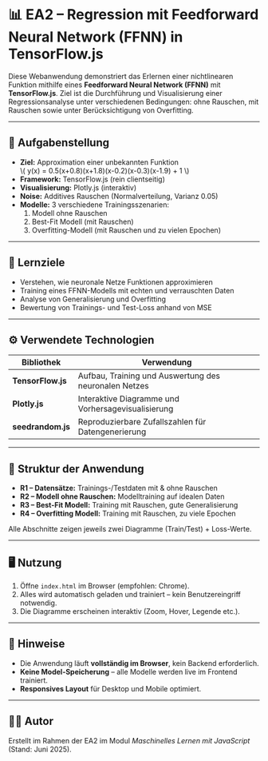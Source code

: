# 📊 EA2 – Regression mit Feedforward Neural Network (FFNN) in TensorFlow.js

Diese Webanwendung demonstriert das Erlernen einer nichtlinearen Funktion mithilfe eines **Feedforward Neural Network (FFNN)** mit **TensorFlow.js**. Ziel ist die Durchführung und Visualisierung einer Regressionsanalyse unter verschiedenen Bedingungen: ohne Rauschen, mit Rauschen sowie unter Berücksichtigung von Overfitting.

---

## 🎯 Aufgabenstellung

- **Ziel:** Approximation einer unbekannten Funktion  
  \\( y(x) = 0.5(x+0.8)(x+1.8)(x-0.2)(x-0.3)(x-1.9) + 1 \\)
- **Framework:** TensorFlow.js (rein clientseitig)
- **Visualisierung:** Plotly.js (interaktiv)
- **Noise:** Additives Rauschen (Normalverteilung, Varianz 0.05)
- **Modelle:** 3 verschiedene Trainingsszenarien:
  1. Modell ohne Rauschen
  2. Best-Fit Modell (mit Rauschen)
  3. Overfitting-Modell (mit Rauschen und zu vielen Epochen)

---

## 🧠 Lernziele

- Verstehen, wie neuronale Netze Funktionen approximieren  
- Training eines FFNN-Modells mit echten und verrauschten Daten  
- Analyse von Generalisierung und Overfitting  
- Bewertung von Trainings- und Test-Loss anhand von MSE

---

## ⚙️ Verwendete Technologien

| Bibliothek        | Verwendung                                          |
|-------------------|-----------------------------------------------------|
| **TensorFlow.js** | Aufbau, Training und Auswertung des neuronalen Netzes |
| **Plotly.js**     | Interaktive Diagramme und Vorhersagevisualisierung |
| **seedrandom.js** | Reproduzierbare Zufallszahlen für Datengenerierung |

---

## 🧪 Struktur der Anwendung

- **R1 – Datensätze:** Trainings-/Testdaten mit & ohne Rauschen
- **R2 – Modell ohne Rauschen:** Modelltraining auf idealen Daten
- **R3 – Best-Fit Modell:** Training mit Rauschen, gute Generalisierung
- **R4 – Overfitting Modell:** Training mit Rauschen, zu viele Epochen

Alle Abschnitte zeigen jeweils zwei Diagramme (Train/Test) + Loss-Werte.

---

## 🖥️ Nutzung

1. Öffne `index.html` im Browser (empfohlen: Chrome).
2. Alles wird automatisch geladen und trainiert – kein Benutzereingriff notwendig.
3. Die Diagramme erscheinen interaktiv (Zoom, Hover, Legende etc.).

---

## 📌 Hinweise

- Die Anwendung läuft **vollständig im Browser**, kein Backend erforderlich.
- **Keine Model-Speicherung** – alle Modelle werden live im Frontend trainiert.
- **Responsives Layout** für Desktop und Mobile optimiert.

---

## 👨‍💻 Autor

Erstellt im Rahmen der EA2 im Modul *Maschinelles Lernen mit JavaScript* (Stand: Juni 2025).
